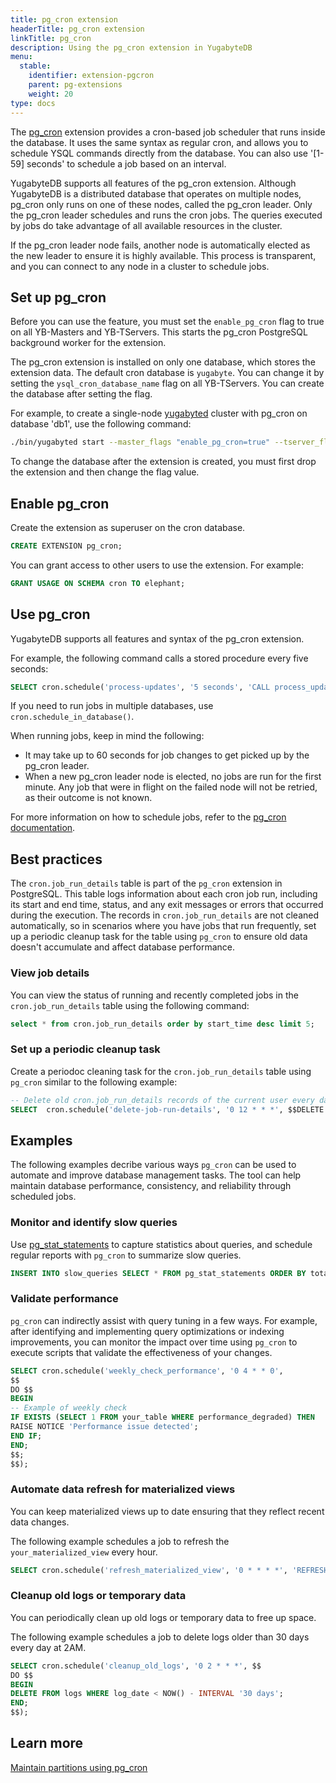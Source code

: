 ```yaml
---
title: pg_cron extension
headerTitle: pg_cron extension
linkTitle: pg_cron
description: Using the pg_cron extension in YugabyteDB
menu:
  stable:
    identifier: extension-pgcron
    parent: pg-extensions
    weight: 20
type: docs
---
```


The [pg_cron](https://github.com/citusdata/pg_cron) extension provides a cron-based job scheduler that runs inside the database. It uses the same syntax as regular cron, and allows you to schedule YSQL commands directly from the database. You can also use '[1-59] seconds' to schedule a job based on an interval.

YugabyteDB supports all features of the pg_cron extension. Although YugabyteDB is a distributed database that operates on multiple nodes, pg_cron only runs on one of these nodes, called the pg_cron leader. Only the pg_cron leader schedules and runs the cron jobs. The queries executed by jobs do take advantage of all available resources in the cluster.

If the pg_cron leader node fails, another node is automatically elected as the new leader to ensure it is highly available. This process is transparent, and you can connect to any node in a cluster to schedule jobs.

## Set up pg_cron

Before you can use the feature, you must set the `enable_pg_cron` flag to true on all YB-Masters and YB-TServers. This starts the pg_cron PostgreSQL background worker for the extension.

The pg_cron extension is installed on only one database, which stores the extension data. The default cron database is `yugabyte`. You can change it by setting the `ysql_cron_database_name` flag on all YB-TServers. You can create the database after setting the flag.

For example, to create a single-node [yugabyted](../../../../reference/configuration/yugabyted/) cluster with pg_cron on database 'db1', use the following command:

```sh
./bin/yugabyted start --master_flags "enable_pg_cron=true" --tserver_flags "enable_pg_cron=true,ysql_cron_database_name=db1" --ui false
```

To change the database after the extension is created, you must first drop the extension and then change the flag value.

## Enable pg_cron

Create the extension as superuser on the cron database.

```sql
CREATE EXTENSION pg_cron;
```

You can grant access to other users to use the extension. For example:

```sql
GRANT USAGE ON SCHEMA cron TO elephant;
```

## Use pg_cron

YugabyteDB supports all features and syntax of the pg_cron extension.

For example, the following command calls a stored procedure every five seconds:

```sql
SELECT cron.schedule('process-updates', '5 seconds', 'CALL process_updates()');
```

If you need to run jobs in multiple databases, use `cron.schedule_in_database()`.

When running jobs, keep in mind the following:

- It may take up to 60 seconds for job changes to get picked up by the pg_cron leader.
- When a new pg_cron leader node is elected, no jobs are run for the first minute. Any job that were in flight on the failed node will not be retried, as their outcome is not known.

For more information on how to schedule jobs, refer to the [pg_cron documentation](https://github.com/yugabyte/yugabyte-db/blob/master/src/postgres/third-party-extensions/pg_cron/README.md).

## Best practices

The `cron.job_run_details` table is part of the `pg_cron` extension in PostgreSQL. This table logs information about each cron job run, including its start and end time, status, and any exit messages or errors that occurred during the execution. The records in `cron.job_run_details` are not cleaned automatically, so in scenarios where you have jobs that run frequently, set up a periodic cleanup task for the table using `pg_cron` to ensure old data doesn't accumulate and affect database performance.

### View job details

You can view the status of running and recently completed jobs in the `cron.job_run_details` table using the following command:

```sql
select * from cron.job_run_details order by start_time desc limit 5;
```

### Set up a periodic cleanup task

Create a periodoc cleaning task for the `cron.job_run_details` table using `pg_cron` similar to the following example:

```sql
-- Delete old cron.job_run_details records of the current user every day at noon
SELECT  cron.schedule('delete-job-run-details', '0 12 * * *', $$DELETE FROM cron.job_run_details WHERE end_time < now() - interval '7 days'$$);
```

## Examples

The following examples decribe various ways `pg_cron` can be used to automate and improve database management tasks. The tool can help maintain database performance, consistency, and reliability through scheduled jobs.

### Monitor and identify slow queries

Use [pg_stat_statements](../extension-pgstatstatements/) to capture statistics about queries, and schedule regular reports with `pg_cron` to summarize slow queries.

```sql
INSERT INTO slow_queries SELECT * FROM pg_stat_statements ORDER BY total_time DESC LIMIT 10;
```

### Validate performance

`pg_cron` can indirectly assist with query tuning in a few ways. For example, after identifying and implementing query optimizations or indexing improvements, you can monitor the impact over time using `pg_cron` to execute scripts that validate the effectiveness of your changes.

```sql
SELECT cron.schedule('weekly_check_performance', '0 4 * * 0',
$$
DO $$
BEGIN
-- Example of weekly check
IF EXISTS (SELECT 1 FROM your_table WHERE performance_degraded) THEN
RAISE NOTICE 'Performance issue detected';
END IF;
END;
$$;
$$);
```

### Automate data refresh for materialized views

You can keep materialized views up to date ensuring that they reflect recent data changes.

The following example schedules a job to refresh the `your_materialized_view` every hour.

```sql
SELECT cron.schedule('refresh_materialized_view', '0 * * * *', 'REFRESH MATERIALIZED VIEW your_materialized_view');
```

### Cleanup old logs or temporary data

You can periodically clean up old logs or temporary data to free up space.

The following example schedules a job to delete logs older than 30 days every day at 2AM.

```sql
SELECT cron.schedule('cleanup_old_logs', '0 2 * * *', $$
DO $$
BEGIN
DELETE FROM logs WHERE log_date < NOW() - INTERVAL '30 days';
END;
$$);
```

## Learn more

[Maintain partitions using pg_cron](../extension-pgpartman/#maintain-partitions-using-pg-cron)
